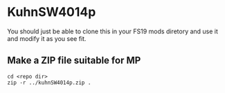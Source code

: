 # KuhnSW4014p

You should just be able to clone this in your FS19 mods diretory and use it
and modify it as you see fit.

## Make a ZIP file suitable for MP
```
cd <repo dir>
zip -r ../kuhnSW4014p.zip .
```

